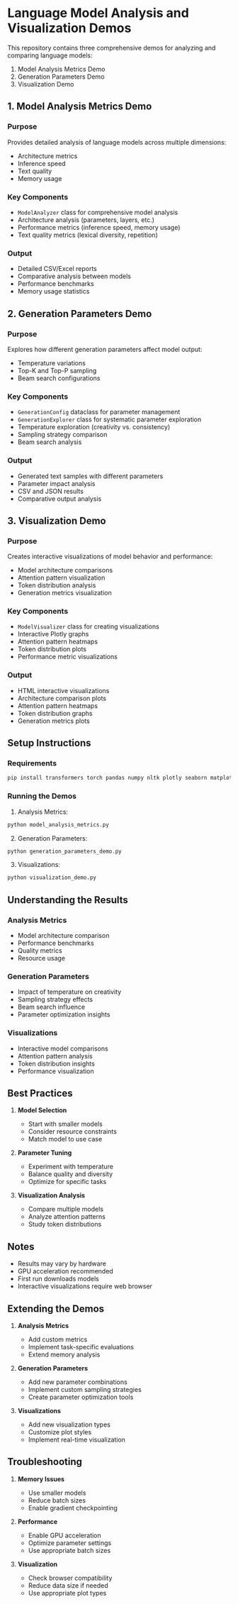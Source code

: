 # Language Model Analysis and Visualization Demos

This repository contains three comprehensive demos for analyzing and comparing language models:

1. Model Analysis Metrics Demo
2. Generation Parameters Demo
3. Visualization Demo

## 1. Model Analysis Metrics Demo

### Purpose
Provides detailed analysis of language models across multiple dimensions:
- Architecture metrics
- Inference speed
- Text quality
- Memory usage

### Key Components
- `ModelAnalyzer` class for comprehensive model analysis
- Architecture analysis (parameters, layers, etc.)
- Performance metrics (inference speed, memory usage)
- Text quality metrics (lexical diversity, repetition)

### Output
- Detailed CSV/Excel reports
- Comparative analysis between models
- Performance benchmarks
- Memory usage statistics

## 2. Generation Parameters Demo

### Purpose
Explores how different generation parameters affect model output:
- Temperature variations
- Top-K and Top-P sampling
- Beam search configurations

### Key Components
- `GenerationConfig` dataclass for parameter management
- `GenerationExplorer` class for systematic parameter exploration
- Temperature exploration (creativity vs. consistency)
- Sampling strategy comparison
- Beam search analysis

### Output
- Generated text samples with different parameters
- Parameter impact analysis
- CSV and JSON results
- Comparative output analysis

## 3. Visualization Demo

### Purpose
Creates interactive visualizations of model behavior and performance:
- Model architecture comparisons
- Attention pattern visualization
- Token distribution analysis
- Generation metrics visualization

### Key Components
- `ModelVisualizer` class for creating visualizations
- Interactive Plotly graphs
- Attention pattern heatmaps
- Token distribution plots
- Performance metric visualizations

### Output
- HTML interactive visualizations
- Architecture comparison plots
- Attention pattern heatmaps
- Token distribution graphs
- Generation metrics plots

## Setup Instructions

### Requirements
```bash
pip install transformers torch pandas numpy nltk plotly seaborn matplotlib
```

### Running the Demos

1. Analysis Metrics:
```bash
python model_analysis_metrics.py
```

2. Generation Parameters:
```bash
python generation_parameters_demo.py
```

3. Visualizations:
```bash
python visualization_demo.py
```

## Understanding the Results

### Analysis Metrics
- Model architecture comparison
- Performance benchmarks
- Quality metrics
- Resource usage

### Generation Parameters
- Impact of temperature on creativity
- Sampling strategy effects
- Beam search influence
- Parameter optimization insights

### Visualizations
- Interactive model comparisons
- Attention pattern analysis
- Token distribution insights
- Performance visualization

## Best Practices

1. **Model Selection**
   - Start with smaller models
   - Consider resource constraints
   - Match model to use case

2. **Parameter Tuning**
   - Experiment with temperature
   - Balance quality and diversity
   - Optimize for specific tasks

3. **Visualization Analysis**
   - Compare multiple models
   - Analyze attention patterns
   - Study token distributions

## Notes

- Results may vary by hardware
- GPU acceleration recommended
- First run downloads models
- Interactive visualizations require web browser

## Extending the Demos

1. **Analysis Metrics**
   - Add custom metrics
   - Implement task-specific evaluations
   - Extend memory analysis

2. **Generation Parameters**
   - Add new parameter combinations
   - Implement custom sampling strategies
   - Create parameter optimization tools

3. **Visualizations**
   - Add new visualization types
   - Customize plot styles
   - Implement real-time visualization

## Troubleshooting

1. **Memory Issues**
   - Use smaller models
   - Reduce batch sizes
   - Enable gradient checkpointing

2. **Performance**
   - Enable GPU acceleration
   - Optimize parameter settings
   - Use appropriate batch sizes

3. **Visualization**
   - Check browser compatibility
   - Reduce data size if needed
   - Use appropriate plot types